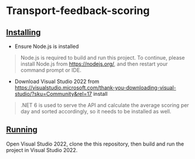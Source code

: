 # Transport-feedback-scoring
## [Installing](#installing)

* Ensure Node.js is installed
> Node.js is required to build and run this project. To continue, please install Node.js from https://nodejs.org/, and then restart your command prompt or IDE.
* Download Visual Studio 2022 from  https://visualstudio.microsoft.com/thank-you-downloading-visual-studio/?sku=Community&rel=17 install
> .NET 6 is used to serve the API and calculate the average scoring per day and sorted accordingly, so it needs to be installed as well.

## [Running](#running)
Open Visual Studio 2022, clone the this repository, then build and run the project in Visual Studio 2022.
